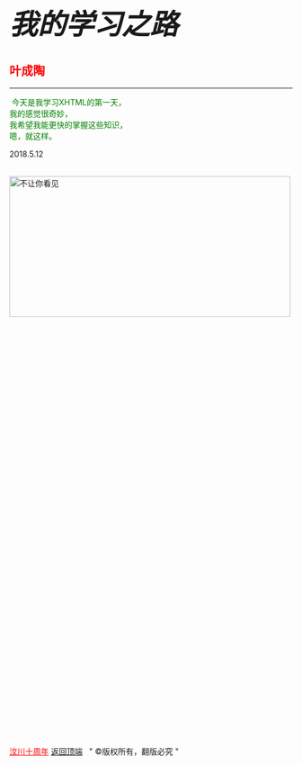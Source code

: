 <!DOCTYPE html>
<html lang="en">
<head>
    <meta charset="UTF-8">
    <title>我的第一个网页</title>
    <style>
        h1{
            font-size: 50px;
            color: black;
        }
        .green{
            color: green;
        }
        #red{
            color: red;
        }
    </style>
</head>
<body>
<h1 ><strong><em ><a name="1">我的学习之路</a></em></strong></h1>
<h2 style="color: red">叶成陶</h2>
<hr>
<p class="green">
    &nbsp;今天是我学习XHTML的第一天，<br>
    我的感觉很奇妙，<br>
    我希望我能更快的掌握这些知识，<br>
    嗯，就这样。
<p>2018.5.12</p>
    <br>
<img src="../image/tx.jpg" alt="不让你看见"width="500"height="250">
</p>
<br>
<br>
<br>
<br>
<br>
<br>
<br>
<br>
<br>
<br>
<br>
<br>
<br>
<br>
<br>
<br>
<br>
<br>
<br>
<br>
<br>
<br>
<br>
<br>
<br>
<br>
<br>
<br>
<br>
<br>
<br>
<br>
<br>
<br>
<br>
<br>
<br>
<br>
<br>
<br>
<br>
<br>
<br>
<br>
<a id="red" href="../百度/s.htm"target="_blank">汶川十周年</a>
<a href="#1">返回顶端</a>
&nbsp;&nbsp;&quot &copy;版权所有，翻版必究 &quot;
</body>
</html>
